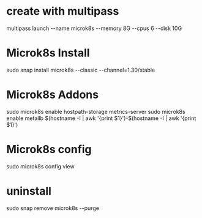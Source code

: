 # create with multipass
multipass launch --name microk8s --memory 8G --cpus 6 --disk 10G

# Microk8s Install
sudo snap install microk8s --classic --channel=1.30/stable

# Microk8s Addons
sudo microk8s enable hostpath-storage metrics-server
sudo microk8s enable metallb $(hostname -I | awk '{print $1}')-$(hostname -I | awk '{print $1}')

# Microk8s config
sudo microk8s config view

# uninstall
sudo snap remove microk8s --purge